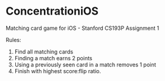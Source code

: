 # ConcentrationiOS
Matching card game for iOS - Stanford CS193P Assignment 1

Rules:
1. Find all matching cards
2. Finding a match earns 2 points
3. Using a previously seen card in a match removes 1 point
4. Finish with highest score:flip ratio.
